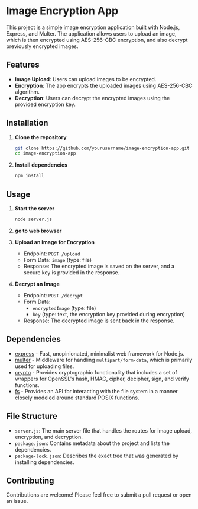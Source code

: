 # Image Encryption App

This project is a simple image encryption application built with Node.js, Express, and Multer. The application allows users to upload an image, which is then encrypted using AES-256-CBC encryption, and also decrypt previously encrypted images.

## Features

- **Image Upload**: Users can upload images to be encrypted.
- **Encryption**: The app encrypts the uploaded images using AES-256-CBC algorithm.
- **Decryption**: Users can decrypt the encrypted images using the provided encryption key.

## Installation

1. **Clone the repository**
    ```bash
    git clone https://github.com/yourusername/image-encryption-app.git
    cd image-encryption-app
    ```

2. **Install dependencies**
    ```bash
    npm install
    ```

## Usage

1. **Start the server**
    ```bash
    node server.js
    ```
2. **go to web browser**
   

3. **Upload an Image for Encryption**
    - Endpoint: `POST /upload`
    - Form Data: `image` (type: file)
    - Response: The encrypted image is saved on the server, and a secure key is provided in the response.

4. **Decrypt an Image**
    - Endpoint: `POST /decrypt`
    - Form Data: 
      - `encryptedImage` (type: file)
      - `key` (type: text, the encryption key provided during encryption)
    - Response: The decrypted image is sent back in the response.

## Dependencies

- [express](https://www.npmjs.com/package/express) - Fast, unopinionated, minimalist web framework for Node.js.
- [multer](https://www.npmjs.com/package/multer) - Middleware for handling `multipart/form-data`, which is primarily used for uploading files.
- [crypto](https://nodejs.org/api/crypto.html) - Provides cryptographic functionality that includes a set of wrappers for OpenSSL's hash, HMAC, cipher, decipher, sign, and verify functions.
- [fs](https://nodejs.org/api/fs.html) - Provides an API for interacting with the file system in a manner closely modeled around standard POSIX functions.

## File Structure

- `server.js`: The main server file that handles the routes for image upload, encryption, and decryption.
- `package.json`: Contains metadata about the project and lists the dependencies.
- `package-lock.json`: Describes the exact tree that was generated by installing dependencies.

## Contributing

Contributions are welcome! Please feel free to submit a pull request or open an issue.

